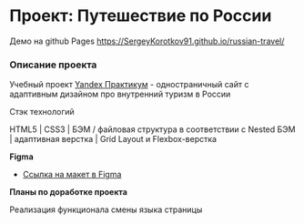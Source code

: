 # Проект: Путешествие по России

Демо на github Pages https://SergeyKorotkov91.github.io/russian-travel/

### Описание проекта

Учебный проект [Yandex Практикум](https://practicum.yandex.ru/) - одностраничный сайт с адаптивным дизайном про внутренний туризм в России

Стэк технологий

HTML5 | CSS3 | БЭМ / файловая структура в соответствии с Nested БЭМ | адаптивная верстка | Grid Layout и Flexbox-верстка

**Figma**

* [Ссылка на макет в Figma](https://www.figma.com/file/5S2WSbEFL6awjVWJ0NWL8Q/Sprint-3_-Russia-_-desktop-mobile?node-id=28503%3A0)

**Планы по доработке проекта**

Реализация функционала смены языка страницы